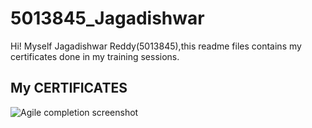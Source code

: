 # 5013845\_Jagadishwar



Hi! Myself Jagadishwar Reddy(5013845),this readme files contains my certificates done in my training sessions.



## My CERTIFICATES



![Agile completion screenshot](https://github.com/Jagadish1624/5013845_Jagadishwar/issues/1#issue-3255425287)
